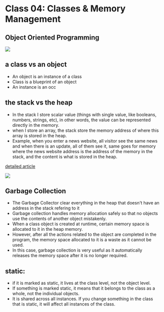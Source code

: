 # Class 04: Classes & Memory Management

##  Object Oriented Programming

![](https://dotnettutorials.net/wp-content/uploads/2020/08/Object-Oriented-Programming-in-Java.png)

##  a class vs an object
* An object is an instance of a class
* Class is a blueprint of an object
* An instance is an occ


## the stack vs the heap
* In the stack I store scalar value (things with single value, like booleans, numbers, strings, etc), in other words, the value can be represented directly in the memory.
* when I store an array, the stack store the memory address of where this array is stored in the heap.
* Example, when you enter a news website, all visitor see the same news and when there is an update, all of them see it, same goes for memory where the news website address is the address of the memory in the stack, and the content is what is stored in the heap.

[detailed article](https://www.c-sharpcorner.com/article/stack-vs-heap-memory-c-sharp/)

![](https://csharpcorner-mindcrackerinc.netdna-ssl.com/article/stack-vs-heap-memory-c-sharp/Images/main1.png)

## Garbage Collection
* The Garbage Collector clear everything in the heap that doesn't have an address in the stack refering to it
* Garbage collection handles memory allocation safely so that no objects use the contents of another object mistakenly. 
* When a class object is created at runtime, certain memory space is allocated to it in the heap memory. 
* However, after all the actions related to the object are completed in the program, the memory space allocated to it is a waste as it cannot be used. 
* In this case, garbage collection is very useful as it automatically releases the memory space after it is no longer required. 

## static:
* if it is marked as static, it lives at the class level, not the object level.
* If something is marked static, it means that it belongs to the class as a whole, not the individual objects.
* It is shared across all instances. If you change something in the class that is static, it will affect all instances of the class.
